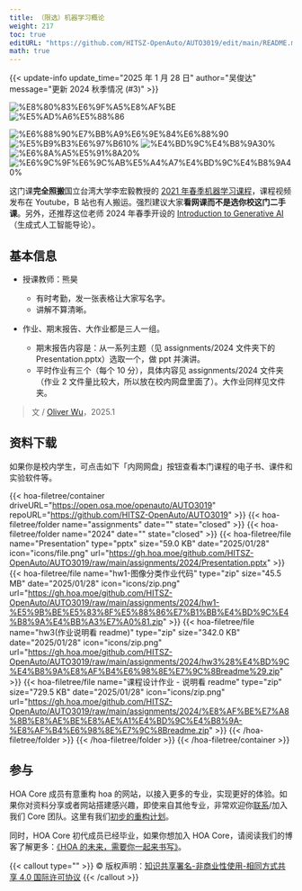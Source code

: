 ```yaml
---
title: （限选）机器学习概论
weight: 217
toc: true
editURL: "https://github.com/HITSZ-OpenAuto/AUTO3019/edit/main/README.md"
math: true
---
```


{{< update-info update_time="2025 年 1 月 28 日" author="吴俊达" message="更新 2024 秋季情况 (#3)" >}}


<div class="img-div hx-mt-4 hx-flex-row hx-justify-start hx-items-center">

![%E8%80%83%E6%9F%A5%E8%AF%BE](https://img.shields.io/badge/%E8%80%83%E6%9F%A5%E8%AF%BE-green)
![%E5%AD%A6%E5%88%86](https://img.shields.io/badge/%E5%AD%A6%E5%88%86-2-moccasin)

![%E6%88%90%E7%BB%A9%E6%9E%84%E6%88%90](https://img.shields.io/badge/%E6%88%90%E7%BB%A9%E6%9E%84%E6%88%90-gold)
![%E5%B9%B3%E6%97%B610%](https://img.shields.io/badge/%E5%B9%B3%E6%97%B6-10%25-wheat)
![%E4%BD%9C%E4%B8%9A30%](https://img.shields.io/badge/%E4%BD%9C%E4%B8%9A-30%25-wheat)
![%E6%8A%A5%E5%91%8A20%](https://img.shields.io/badge/%E6%8A%A5%E5%91%8A-20%25-wheat)
![%E6%9C%9F%E6%9C%AB%E5%A4%A7%E4%BD%9C%E4%B8%9A40%](https://img.shields.io/badge/%E6%9C%9F%E6%9C%AB%E5%A4%A7%E4%BD%9C%E4%B8%9A-40%25-wheat)

</div>

这门课**完全照搬**国立台湾大学李宏毅教授的 [2021 年春季机器学习课程](https://speech.ee.ntu.edu.tw/~hylee/ml/2021-spring.php)，课程视频发布在 Youtube，B 站也有人搬运。强烈建议大家**看网课而不是选你校这门二手课**。另外，还推荐这位老师 2024 年春季开设的 [Introduction to Generative AI](https://speech.ee.ntu.edu.tw/~hylee/genai/2024-spring.php)（生成式人工智能导论）。

## 基本信息

- 授课教师：熊昊
  - 有时考勤，发一张表格让大家写名字。
  - 讲解不算清晰。


- 作业、期末报告、大作业都是三人一组。
  - 期末报告内容是：从一系列主题（见 assignments/2024 文件夹下的 Presentation.pptx）选取一个，做 ppt 并演讲。
  - 平时作业有三个（每个 10 分），具体内容见 assignments/2024 文件夹（作业 2 文件量比较大，所以放在校内网盘里面了）。大作业同样见文件夹。

> 文 / [Oliver Wu](https://github.com/OliverWu515)，2025.1

## 资料下载

如果你是校内学生，可点击如下「内网网盘」按钮查看本门课程的电子书、课件和实验软件等。

{{< hoa-filetree/container driveURL="https://open.osa.moe/openauto/AUTO3019" repoURL="https://github.com/HITSZ-OpenAuto/AUTO3019" >}}
  {{< hoa-filetree/folder name="assignments" date="" state="closed" >}}
  {{< hoa-filetree/folder name="2024" date="" state="closed" >}}
    {{< hoa-filetree/file name="Presentation" type="pptx" size="59.0 KB" date="2025/01/28" icon="icons/file.png" url="https://gh.hoa.moe/github.com/HITSZ-OpenAuto/AUTO3019/raw/main/assignments/2024/Presentation.pptx" >}}
    {{< hoa-filetree/file name="hw1-图像分类作业代码" type="zip" size="45.5 MB" date="2025/01/28" icon="icons/zip.png" url="https://gh.hoa.moe/github.com/HITSZ-OpenAuto/AUTO3019/raw/main/assignments/2024/hw1-%E5%9B%BE%E5%83%8F%E5%88%86%E7%B1%BB%E4%BD%9C%E4%B8%9A%E4%BB%A3%E7%A0%81.zip" >}}
    {{< hoa-filetree/file name="hw3(作业说明看 readme)" type="zip" size="342.0 KB" date="2025/01/28" icon="icons/zip.png" url="https://gh.hoa.moe/github.com/HITSZ-OpenAuto/AUTO3019/raw/main/assignments/2024/hw3%28%E4%BD%9C%E4%B8%9A%E8%AF%B4%E6%98%8E%E7%9C%8Breadme%29.zip" >}}
    {{< hoa-filetree/file name="课程设计作业 - 说明看 readme" type="zip" size="729.5 KB" date="2025/01/28" icon="icons/zip.png" url="https://gh.hoa.moe/github.com/HITSZ-OpenAuto/AUTO3019/raw/main/assignments/2024/%E8%AF%BE%E7%A8%8B%E8%AE%BE%E8%AE%A1%E4%BD%9C%E4%B8%9A-%E8%AF%B4%E6%98%8E%E7%9C%8Breadme.zip" >}}
  {{< /hoa-filetree/folder >}}
  {{< /hoa-filetree/folder >}}
{{< /hoa-filetree/container >}}

## 参与

HOA Core 成员有意重构 hoa 的网站，以接入更多的专业，实现更好的体验。如果你对资料分享或者网站搭建感兴趣，即使来自其他专业，非常欢迎你[联系](mailto:hi@hoa.moe)/加入我们 Core 团队。这里有我们[初步的重构计划](https://historical-mousepad-286.notion.site/HOA-1f71751ad5fe80978c70d9e32330d7e6)。

同时，HOA Core 初代成员已经毕业，如果你想加入 HOA Core，请阅读我们的博客了解更多：[《HOA 的未来，需要你一起来书写》](https://hoa.moe/news/future-of-hoa)。

{{< callout type="" >}}
  © 版权声明：[知识共享署名-非商业性使用-相同方式共享 4.0 国际许可协议](https://creativecommons.org/licenses/by-nc-sa/4.0/)
{{< /callout >}}

